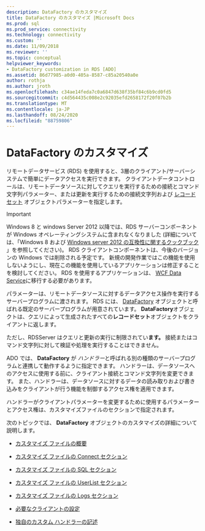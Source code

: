 ```yaml
---
description: DataFactory のカスタマイズ
title: DataFactory のカスタマイズ |Microsoft Docs
ms.prod: sql
ms.prod_service: connectivity
ms.technology: connectivity
ms.custom: ''
ms.date: 11/09/2018
ms.reviewer: ''
ms.topic: conceptual
helpviewer_keywords:
- DataFactory customization in RDS [ADO]
ms.assetid: 86d77985-a0d0-405a-8587-c85a20540a0e
author: rothja
ms.author: jroth
ms.openlocfilehash: c34ae14feda7c0a6847d638f35bf84c6b9cd0fd5
ms.sourcegitcommit: c4d564435c008e2c92035efd2658172f20f07b2b
ms.translationtype: MT
ms.contentlocale: ja-JP
ms.lasthandoff: 08/24/2020
ms.locfileid: "88759806"
---
```

# <a name="datafactory-customization"></a>DataFactory のカスタマイズ
リモートデータサービス (RDS) を使用すると、3層のクライアント/サーバーシステムで簡単にデータアクセスを実行できます。 クライアントデータコントロールは、リモートデータソースに対してクエリを実行するための接続とコマンド文字列パラメーター、または更新を実行するための接続文字列および [レコードセット](../../reference/ado-api/recordset-object-ado.md) オブジェクトパラメーターを指定します。  
  
> [!IMPORTANT]
>  Windows 8 と windows Server 2012 以降では、RDS サーバーコンポーネントが Windows オペレーティングシステムに含まれなくなりました (詳細については、「Windows 8 および [Windows server 2012 の互換性に関するクックブック](https://www.microsoft.com/download/details.aspx?id=27416) 」を参照してください)。 RDS クライアントコンポーネントは、今後のバージョンの Windows では削除される予定です。 新規の開発作業ではこの機能を使用しないようにし、現在この機能を使用しているアプリケーションは修正することを検討してください。 RDS を使用するアプリケーションは、 [WCF Data Service](https://go.microsoft.com/fwlink/?LinkId=199565)に移行する必要があります。  
  
 パラメーターは、リモートデータソースに対するデータアクセス操作を実行するサーバープログラムに渡されます。 RDS には、 [DataFactory](../../reference/rds-api/datafactory-object-rdsserver.md) オブジェクトと呼ばれる既定のサーバープログラムが用意されています。 **DataFactory**オブジェクトは、クエリによって生成されたすべての**レコードセット**オブジェクトをクライアントに返します。  
  
 ただし、RDSServer はクエリと更新の実行に制限されてい**ます。** 接続またはコマンド文字列に対して検証や処理を実行することはできません。  
  
 ADO では、 **DataFactory** が *ハンドラー*と呼ばれる別の種類のサーバープログラムと連携して動作するように指定できます。 ハンドラーは、データソースへのアクセスに使用する前に、クライアント接続とコマンド文字列を変更できます。 また、ハンドラーは、データソースに対するデータの読み取りおよび書き込みをクライアントが行う機能を制御するアクセス権を適用できます。  
  
 ハンドラーがクライアントパラメーターを変更するために使用するパラメーターとアクセス権は、カスタマイズファイルのセクションで指定されます。  
  
 次のトピックでは、 **DataFactory** オブジェクトのカスタマイズの詳細について説明します。  
  
-   [カスタマイズ ファイルの概要](./understanding-the-customization-file.md)  
  
-   [カスタマイズ ファイルの Connect セクション](./customization-file-connect-section.md)  
  
-   [カスタマイズ ファイルの SQL セクション](./customization-file-sql-section.md)  
  
-   [カスタマイズ ファイルの UserList セクション](./customization-file-userlist-section.md)  
  
-   [カスタマイズ ファイルの Logs セクション](./customization-file-logs-section.md)  
  
-   [必要なクライアントの設定](./required-client-settings.md)  
  
-   [独自のカスタム ハンドラーの記述](./writing-your-own-customized-handler.md)